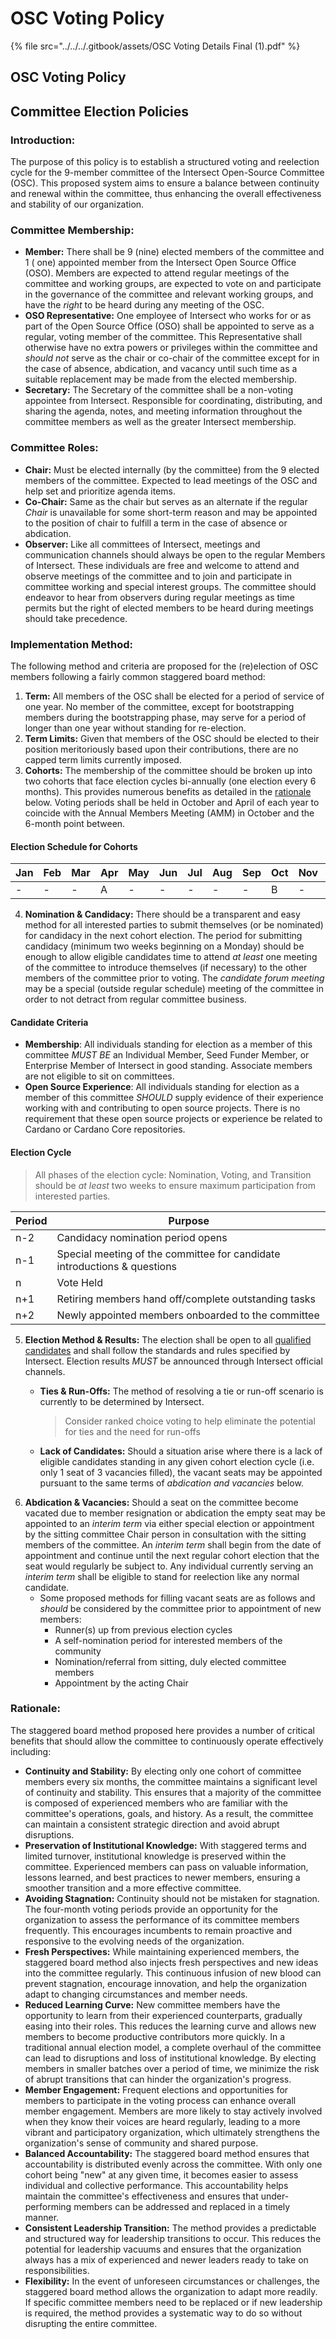 # OSC Voting Policy

{% file src="../../../.gitbook/assets/OSC Voting Details Final (1).pdf" %}

## OSC Voting Policy

## Committee Election Policies

### Introduction:

The purpose of this policy is to establish a structured voting and reelection cycle for the 9-member committee of the Intersect Open-Source Committee (OSC). This proposed system aims to ensure a balance between continuity and renewal within the committee, thus enhancing the overall effectiveness and stability of our organization.

### Committee Membership:

* **Member:** There shall be 9 (nine) elected members of the committee and 1 ( one) appointed member from the Intersect Open Source Office (OSO). Members are expected to attend regular meetings of the committee and working groups, are expected to vote on and participate in the governance of the committee and relevant working groups, and have the _right_ to be heard during any meeting of the OSC.
* **OSO Representative:** One employee of Intersect who works for or as part of the Open Source Office (OSO) shall be appointed to serve as a regular, voting member of the committee. This Representative shall otherwise have no extra powers or privileges within the committee and _should not_ serve as the chair or co-chair of the committee except for in the case of absence, abdication, and vacancy until such time as a suitable replacement may be made from the elected membership.
* **Secretary:** The Secretary of the committee shall be a non-voting appointee from Intersect. Responsible for coordinating, distributing, and sharing the agenda, notes, and meeting information throughout the committee members as well as the greater Intersect membership.

### Committee Roles:

* **Chair:** Must be elected internally (by the committee) from the 9 elected members of the committee. Expected to lead meetings of the OSC and help set and prioritize agenda items.
* **Co-Chair:** Same as the chair but serves as an alternate if the regular _Chair_ is unavailable for some short-term reason and may be appointed to the position of chair to fulfill a term in the case of absence or abdication.
* **Observer:** Like all committees of Intersect, meetings and communication channels should always be open to the regular Members of Intersect. These individuals are free and welcome to attend and observe meetings of the committee and to join and participate in committee working and special interest groups. The committee should endeavor to hear from observers during regular meetings as time permits but the right of elected members to be heard during meetings should take precedence.

### Implementation Method:

The following method and criteria are proposed for the (re)election of OSC members following a fairly common staggered board method:

1. **Term:** All members of the OSC shall be elected for a period of service of one year. No member of the committee, except for bootstrapping members during the bootstrapping phase, may serve for a period of longer than one year without standing for re-election.
2. **Term Limits:** Given that members of the OSC should be elected to their position meritoriously based upon their contributions, there are no capped term limits currently imposed.
3. **Cohorts:** The membership of the committee should be broken up into two cohorts that face election cycles bi-annually (one election every 6 months). This provides numerous benefits as detailed in the [rationale](./#rationale) below. Voting periods shall be held in October and April of each year to coincide with the Annual Members Meeting (AMM) in October and the 6-month point between.

#### Election Schedule for Cohorts

| Jan | Feb | Mar | Apr | May | Jun | Jul | Aug | Sep | Oct | Nov | Dec |
| --- | --- | --- | --- | --- | --- | --- | --- | --- | --- | --- | --- |
| -   | -   | -   | A   | -   | -   | -   | -   | -   | B   | -   | -   |

4. **Nomination & Candidacy:** There should be a transparent and easy method for all interested parties to submit themselves (or be nominated) for candidacy in the next cohort election. The period for submitting candidacy (minimum two weeks beginning on a Monday) should be enough to allow eligible candidates time to attend _at least_ one meeting of the committee to introduce themselves (if necessary) to the other members of the committee prior to voting. The _candidate forum meeting_ may be a special (outside regular schedule) meeting of the committee in order to not detract from regular committee business.

#### Candidate Criteria

* **Membership**: All individuals standing for election as a member of this committee _MUST BE_ an Individual Member, Seed Funder Member, or Enterprise Member of Intersect in good standing. Associate members are not eligible to sit on committees.
* **Open Source Experience**: All individuals standing for election as a member of this committee _SHOULD_ supply evidence of their experience working with and contributing to open source projects. There is no requirement that these open source projects or experience be related to Cardano or Cardano Core repositories.

#### Election Cycle

> All phases of the election cycle: Nomination, Voting, and Transition should be _at least_ two weeks to ensure maximum participation from interested parties.

| Period | Purpose                                                                  |
| ------ | ------------------------------------------------------------------------ |
| n-2    | Candidacy nomination period opens                                        |
| n-1    | Special meeting of the committee for candidate introductions & questions |
| n      | Vote Held                                                                |
| n+1    | Retiring members hand off/complete outstanding tasks                     |
| n+2    | Newly appointed members onboarded to the committee                       |

5. **Election Method & Results:** The election shall be open to all [qualified candidates](./#candidate-criteria) and shall follow the standards and rules specified by Intersect. Election results _MUST_ be announced through Intersect official channels.
   *   **Ties & Run-Offs:** The method of resolving a tie or run-off scenario is currently to be determined by Intersect.

       > Consider ranked choice voting to help eliminate the potential for ties and the need for run-offs
   * **Lack of Candidates:** Should a situation arise where there is a lack of eligible candidates standing in any given cohort election cycle (i.e. only 1 seat of 3 vacancies filled), the vacant seats may be appointed pursuant to the same terms of _abdication and vacancies_ below.
6. **Abdication & Vacancies:** Should a seat on the committee become vacated due to member resignation or abdication the empty seat may be appointed to an _interim term_ via either special election or appointment by the sitting committee Chair person in consultation with the sitting members of the committee. An _interim term_ shall begin from the date of appointment and continue until the next regular cohort election that the seat would regularly be subject to. Any individual currently serving an _interim term_ shall be eligible to stand for reelection like any normal candidate.
   * Some proposed methods for filling vacant seats are as follows and _should_ be considered by the committee prior to appointment of new members:
     * Runner(s) up from previous election cycles
     * A self-nomination period for interested members of the community
     * Nomination/referral from sitting, duly elected committee members
     * Appointment by the acting Chair

### Rationale:

The staggered board method proposed here provides a number of critical benefits that should allow the committee to continuously operate effectively including:

* **Continuity and Stability:** By electing only one cohort of committee members every six months, the committee maintains a significant level of continuity and stability. This ensures that a majority of the committee is composed of experienced members who are familiar with the committee's operations, goals, and history. As a result, the committee can maintain a consistent strategic direction and avoid abrupt disruptions.
* **Preservation of Institutional Knowledge:** With staggered terms and limited turnover, institutional knowledge is preserved within the committee. Experienced members can pass on valuable information, lessons learned, and best practices to newer members, ensuring a smoother transition and a more effective committee.
* **Avoiding Stagnation:** Continuity should not be mistaken for stagnation. The four-month voting periods provide an opportunity for the organization to assess the performance of its committee members frequently. This encourages incumbents to remain proactive and responsive to the evolving needs of the organization.
* **Fresh Perspectives:** While maintaining experienced members, the staggered board method also injects fresh perspectives and new ideas into the committee regularly. This continuous infusion of new blood can prevent stagnation, encourage innovation, and help the organization adapt to changing circumstances and member needs.
* **Reduced Learning Curve:** New committee members have the opportunity to learn from their experienced counterparts, gradually easing into their roles. This reduces the learning curve and allows new members to become productive contributors more quickly. In a traditional annual election model, a complete overhaul of the committee can lead to disruptions and loss of institutional knowledge. By electing members in smaller batches over a period of time, we minimize the risk of abrupt transitions that can hinder the organization's progress.
* **Member Engagement:** Frequent elections and opportunities for members to participate in the voting process can enhance overall member engagement. Members are more likely to stay actively involved when they know their voices are heard regularly, leading to a more vibrant and participatory organization, which ultimately strengthens the organization's sense of community and shared purpose.
* **Balanced Accountability:** The staggered board method ensures that accountability is distributed evenly across the committee. With only one cohort being "new" at any given time, it becomes easier to assess individual and collective performance. This accountability helps maintain the committee's effectiveness and ensures that under-performing members can be addressed and replaced in a timely manner.
* **Consistent Leadership Transition:** The method provides a predictable and structured way for leadership transitions to occur. This reduces the potential for leadership vacuums and ensures that the organization always has a mix of experienced and newer leaders ready to take on responsibilities.
* **Flexibility:** In the event of unforeseen circumstances or challenges, the staggered board method allows the organization to adapt more readily. If specific committee members need to be replaced or if new leadership is required, the method provides a systematic way to do so without disrupting the entire committee.

